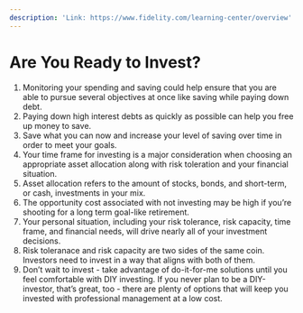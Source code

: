 ```yaml
---
description: 'Link: https://www.fidelity.com/learning-center/overview'
---
```


# Are You Ready to Invest?

1. Monitoring your spending and saving could help ensure that you are able to pursue several objectives at once like saving while paying down debt.
2. Paying down high interest debts as quickly as possible can help you free up money to save.
3. Save what you can now and increase your level of saving over time in order to meet your goals.
4. Your time frame for investing is a major consideration when choosing an appropriate asset allocation along with risk toleration and your financial situation.
5. Asset allocation refers to the amount of stocks, bonds, and short-term, or cash, investments in your mix.
6. The opportunity cost associated with not investing may be high if you’re shooting for a long term goal-like retirement.
7. Your personal situation, including your risk tolerance, risk capacity, time frame, and financial needs, will drive nearly all of your investment decisions.
8. Risk toleranace and risk capacity are two sides of the same coin. Investors need to invest in a way that aligns with both of them.
9. Don’t wait to invest - take advantage of do-it-for-me solutions until you feel comfortable with DIY investing. If you never plan to be a DIY-investor, that’s great, too - there are plenty of options that will keep you invested with professional management at a low cost.

